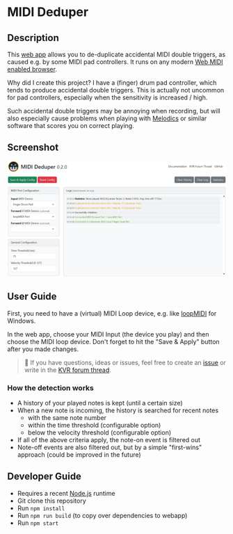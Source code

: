 # MIDI Deduper

## Description

This [web app](https://fannon.github.io/midi-deduper/) allows you to de-duplicate accidental MIDI double triggers, as caused e.g. by some MIDI pad controllers.
It runs on any modern [Web MIDI enabled browser](https://caniuse.com/midi). 

Why did I create this project? I have a (finger) drum pad controller, which tends to produce accidental double triggers. 
This is actually not uncommon for pad controllers, especially when the sensitivity is increased / high. 

Such accidental double triggers may be annoying when recording, but will also especially cause problems when playing with [Melodics](https://melodics.com/) or similar software that scores you on correct playing.

## Screenshot

![Screenshot](./assets/screenshot.png)

## User Guide

First, you need to have a (virtual) MIDI Loop device, e.g. like [loopMIDI](https://www.tobias-erichsen.de/software/loopmidi.html) for Windows.

In the web app, choose your MIDI Input (the device you play) and then choose the MIDI loop device.
Don't forget to hit the "Save & Apply" button after you made changes.

> 🤙 If you have questions, ideas or issues, feel free to create an [issue](https://github.com/Fannon/midi-deduper/issues) or write in the [KVR forum thread](https://www.kvraudio.com/forum/viewtopic.php?p=8819564).

### How the detection works

* A history of your played notes is kept (until a certain size)
* When a new note is incoming, the history is searched for recent notes
  * with the same note number
  * within the time threshold (configurable option)
  * below the velocity threshold (configurable option)
* If all of the above criteria apply, the note-on event is filtered out
* Note-off events are also filtered out, but by a simple "first-wins" approach (could be improved in the future)

## Developer Guide

* Requires a recent [Node.js](https://nodejs.org/en) runtime
* Git clone this repository
* Run `npm install`
* Run `npm run build` (to copy over dependencies to webapp)
* Run `npm start` 
